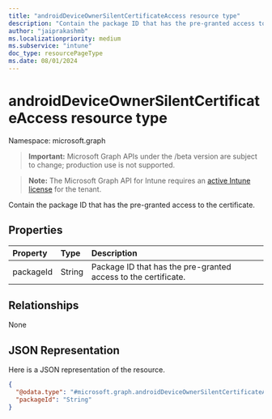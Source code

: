 ```yaml
---
title: "androidDeviceOwnerSilentCertificateAccess resource type"
description: "Contain the package ID that has the pre-granted access to the certificate."
author: "jaiprakashmb"
ms.localizationpriority: medium
ms.subservice: "intune"
doc_type: resourcePageType
ms.date: 08/01/2024
---
```


# androidDeviceOwnerSilentCertificateAccess resource type

Namespace: microsoft.graph

> **Important:** Microsoft Graph APIs under the /beta version are subject to change; production use is not supported.

> **Note:** The Microsoft Graph API for Intune requires an [active Intune license](https://go.microsoft.com/fwlink/?linkid=839381) for the tenant.

Contain the package ID that has the pre-granted access to the certificate.

## Properties
|Property|Type|Description|
|:---|:---|:---|
|packageId|String|Package ID that has the pre-granted access to the certificate.|

## Relationships
None

## JSON Representation
Here is a JSON representation of the resource.
<!-- {
  "blockType": "resource",
  "@odata.type": "microsoft.graph.androidDeviceOwnerSilentCertificateAccess"
}
-->
``` json
{
  "@odata.type": "#microsoft.graph.androidDeviceOwnerSilentCertificateAccess",
  "packageId": "String"
}
```
